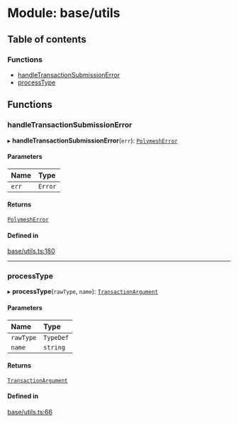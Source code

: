 # Module: base/utils

## Table of contents

### Functions

- [handleTransactionSubmissionError](../wiki/base.utils#handletransactionsubmissionerror)
- [processType](../wiki/base.utils#processtype)

## Functions

### handleTransactionSubmissionError

▸ **handleTransactionSubmissionError**(`err`): [`PolymeshError`](../wiki/base.PolymeshError.PolymeshError)

#### Parameters

| Name | Type |
| :------ | :------ |
| `err` | `Error` |

#### Returns

[`PolymeshError`](../wiki/base.PolymeshError.PolymeshError)

#### Defined in

[base/utils.ts:180](https://github.com/PolymeshAssociation/polymesh-sdk/blob/88db4a91/src/base/utils.ts#L180)

___

### processType

▸ **processType**(`rawType`, `name`): [`TransactionArgument`](../wiki/base.types#transactionargument)

#### Parameters

| Name | Type |
| :------ | :------ |
| `rawType` | `TypeDef` |
| `name` | `string` |

#### Returns

[`TransactionArgument`](../wiki/base.types#transactionargument)

#### Defined in

[base/utils.ts:66](https://github.com/PolymeshAssociation/polymesh-sdk/blob/88db4a91/src/base/utils.ts#L66)
